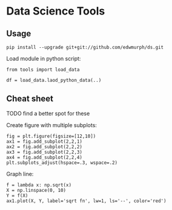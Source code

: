 # Data Science Tools

## Usage

```
pip install --upgrade git+git://github.com/edwmurph/ds.git
```

Load module in python script:
```
from tools import load_data

df = load_data.laod_python_data(..)
```

## Cheat sheet

TODO find a better spot for these

Create figure with multiple subplots:
```
fig = plt.figure(figsize=[12,10])
ax1 = fig.add_subplot(2,2,1)
ax2 = fig.add_subplot(2,2,2)
ax3 = fig.add_subplot(2,2,3)
ax4 = fig.add_subplot(2,2,4)
plt.subplots_adjust(hspace=.3, wspace=.2)
```
Graph line:
```
f = lambda x: np.sqrt(x)
X = np.linspace(0, 10)
Y = f(X)
ax1.plot(X, Y, label='sqrt fn', lw=1, ls='--', color='red')
```
